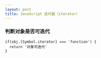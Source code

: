 ```yaml
---
layout: post
title: JavaScript 迭代器（iterator）
---
```


### 判断对象是否可迭代
```
if(obj.[Symbol.iterator] === 'function') {
  return '对象可迭代'
}
```
